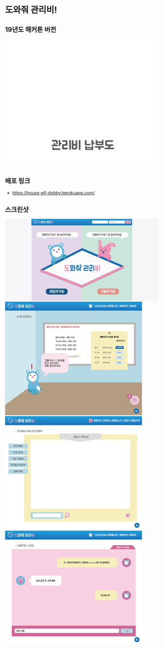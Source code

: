 # 도와줘 관리비!

## 19년도 해커톤 버전

![logo](https://raw.githubusercontent.com/houseelfdobby/house-elf-dobby/master/screenshots/4.gif)

## 배포 링크

-   https://house-elf-dobby.herokuapp.com/

## 스크린샷

<img src="https://raw.githubusercontent.com/houseelfdobby/house-elf-dobby/master/screenshots/5.png" alt="main" >

<img src="https://raw.githubusercontent.com/houseelfdobby/house-elf-dobby/master/screenshots/2.jpg" alt="myRoom" width=450>

<img src="https://raw.githubusercontent.com/houseelfdobby/house-elf-dobby/master/screenshots/1.jpg" alt="board" width=450>

<img src="https://raw.githubusercontent.com/houseelfdobby/house-elf-dobby/master/screenshots/3.jpg" alt="chat" width=450>
